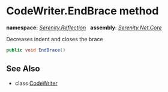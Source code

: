 # CodeWriter.EndBrace method
**namespace:** *[Serenity.Reflection](../../README.md#serenity.reflection-namespace)*   **assembly**: *[Serenity.Net.Core](../../README.md)*

Decreases indent and closes the brace

```csharp
public void EndBrace()
```

## See Also

* class [CodeWriter](../CodeWriter.md)